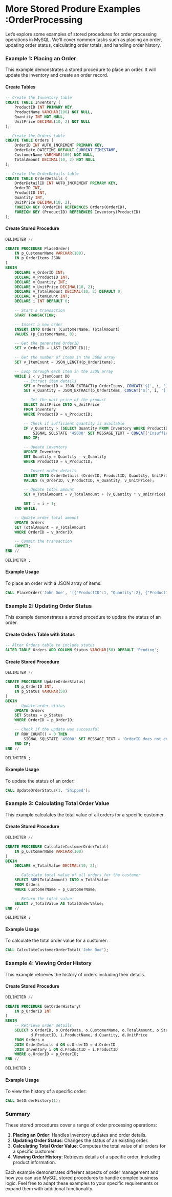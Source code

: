 # More Stored Produre Examples :OrderProcessing

Let’s explore some examples of stored procedures for order processing operations in MySQL. We'll cover common tasks such as placing an order, updating order status, calculating order totals, and handling order history.

### Example 1: Placing an Order

This example demonstrates a stored procedure to place an order. It will update the inventory and create an order record.

#### Create Tables

```sql
-- Create the Inventory table
CREATE TABLE Inventory (
    ProductID INT PRIMARY KEY,
    ProductName VARCHAR(100) NOT NULL,
    Quantity INT NOT NULL,
    UnitPrice DECIMAL(10, 2) NOT NULL
);

-- Create the Orders table
CREATE TABLE Orders (
    OrderID INT AUTO_INCREMENT PRIMARY KEY,
    OrderDate DATETIME DEFAULT CURRENT_TIMESTAMP,
    CustomerName VARCHAR(100) NOT NULL,
    TotalAmount DECIMAL(10, 2) NOT NULL
);

-- Create the OrderDetails table
CREATE TABLE OrderDetails (
    OrderDetailID INT AUTO_INCREMENT PRIMARY KEY,
    OrderID INT,
    ProductID INT,
    Quantity INT,
    UnitPrice DECIMAL(10, 2),
    FOREIGN KEY (OrderID) REFERENCES Orders(OrderID),
    FOREIGN KEY (ProductID) REFERENCES Inventory(ProductID)
);
```

#### Create Stored Procedure

```sql
DELIMITER //

CREATE PROCEDURE PlaceOrder(
    IN p_CustomerName VARCHAR(100),
    IN p_OrderItems JSON
)
BEGIN
    DECLARE v_OrderID INT;
    DECLARE v_ProductID INT;
    DECLARE v_Quantity INT;
    DECLARE v_UnitPrice DECIMAL(10, 2);
    DECLARE v_TotalAmount DECIMAL(10, 2) DEFAULT 0;
    DECLARE v_ItemCount INT;
    DECLARE i INT DEFAULT 0;

    -- Start a transaction
    START TRANSACTION;

    -- Insert a new order
    INSERT INTO Orders (CustomerName, TotalAmount)
    VALUES (p_CustomerName, 0);

    -- Get the generated OrderID
    SET v_OrderID = LAST_INSERT_ID();

    -- Get the number of items in the JSON array
    SET v_ItemCount = JSON_LENGTH(p_OrderItems);

    -- Loop through each item in the JSON array
    WHILE i < v_ItemCount DO
        -- Extract item details
        SET v_ProductID = JSON_EXTRACT(p_OrderItems, CONCAT('$[', i, '].ProductID'));
        SET v_Quantity = JSON_EXTRACT(p_OrderItems, CONCAT('$[', i, '].Quantity'));

        -- Get the unit price of the product
        SELECT UnitPrice INTO v_UnitPrice
        FROM Inventory
        WHERE ProductID = v_ProductID;

        -- Check if sufficient quantity is available
        IF v_Quantity > (SELECT Quantity FROM Inventory WHERE ProductID = v_ProductID) THEN
            SIGNAL SQLSTATE '45000' SET MESSAGE_TEXT = CONCAT('Insufficient quantity for ProductID ', v_ProductID);
        END IF;

        -- Update inventory
        UPDATE Inventory
        SET Quantity = Quantity - v_Quantity
        WHERE ProductID = v_ProductID;

        -- Insert order details
        INSERT INTO OrderDetails (OrderID, ProductID, Quantity, UnitPrice)
        VALUES (v_OrderID, v_ProductID, v_Quantity, v_UnitPrice);

        -- Update total amount
        SET v_TotalAmount = v_TotalAmount + (v_Quantity * v_UnitPrice);

        SET i = i + 1;
    END WHILE;

    -- Update order total amount
    UPDATE Orders
    SET TotalAmount = v_TotalAmount
    WHERE OrderID = v_OrderID;

    -- Commit the transaction
    COMMIT;
END //

DELIMITER ;
```

#### Example Usage

To place an order with a JSON array of items:

```sql
CALL PlaceOrder('John Doe', '[{"ProductID":1, "Quantity":2}, {"ProductID":2, "Quantity":1}]');
```

### Example 2: Updating Order Status

This example demonstrates a stored procedure to update the status of an order.

#### Create Orders Table with Status

```sql
-- Alter Orders table to include status
ALTER TABLE Orders ADD COLUMN Status VARCHAR(50) DEFAULT 'Pending';
```

#### Create Stored Procedure

```sql
DELIMITER //

CREATE PROCEDURE UpdateOrderStatus(
    IN p_OrderID INT,
    IN p_Status VARCHAR(50)
)
BEGIN
    -- Update order status
    UPDATE Orders
    SET Status = p_Status
    WHERE OrderID = p_OrderID;

    -- Check if the update was successful
    IF ROW_COUNT() = 0 THEN
        SIGNAL SQLSTATE '45000' SET MESSAGE_TEXT = 'OrderID does not exist.';
    END IF;
END //

DELIMITER ;
```

#### Example Usage

To update the status of an order:

```sql
CALL UpdateOrderStatus(1, 'Shipped');
```

### Example 3: Calculating Total Order Value

This example calculates the total value of all orders for a specific customer.

#### Create Stored Procedure

```sql
DELIMITER //

CREATE PROCEDURE CalculateCustomerOrderTotal(
    IN p_CustomerName VARCHAR(100)
)
BEGIN
    DECLARE v_TotalValue DECIMAL(10, 2);

    -- Calculate total value of all orders for the customer
    SELECT SUM(TotalAmount) INTO v_TotalValue
    FROM Orders
    WHERE CustomerName = p_CustomerName;

    -- Return the total value
    SELECT v_TotalValue AS TotalOrderValue;
END //

DELIMITER ;
```

#### Example Usage

To calculate the total order value for a customer:

```sql
CALL CalculateCustomerOrderTotal('John Doe');
```

### Example 4: Viewing Order History

This example retrieves the history of orders including their details.

#### Create Stored Procedure

```sql
DELIMITER //

CREATE PROCEDURE GetOrderHistory(
    IN p_OrderID INT
)
BEGIN
    -- Retrieve order details
    SELECT o.OrderID, o.OrderDate, o.CustomerName, o.TotalAmount, o.Status,
           d.ProductID, i.ProductName, d.Quantity, d.UnitPrice
    FROM Orders o
    JOIN OrderDetails d ON o.OrderID = d.OrderID
    JOIN Inventory i ON d.ProductID = i.ProductID
    WHERE o.OrderID = p_OrderID;
END //

DELIMITER ;
```

#### Example Usage

To view the history of a specific order:

```sql
CALL GetOrderHistory(1);
```

### Summary

These stored procedures cover a range of order processing operations:
1. **Placing an Order**: Handles inventory updates and order details.
2. **Updating Order Status**: Changes the status of an existing order.
3. **Calculating Total Order Value**: Computes the total value of all orders for a specific customer.
4. **Viewing Order History**: Retrieves details of a specific order, including product information.

Each example demonstrates different aspects of order management and how you can use MySQL stored procedures to handle complex business logic. Feel free to adapt these examples to your specific requirements or expand them with additional functionality.